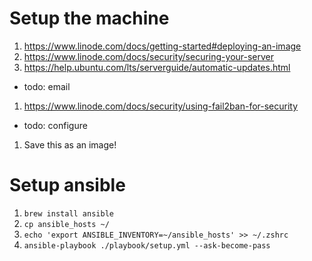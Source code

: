 # Setup the machine
1. https://www.linode.com/docs/getting-started#deploying-an-image
1. https://www.linode.com/docs/security/securing-your-server
1. https://help.ubuntu.com/lts/serverguide/automatic-updates.html
  + todo: email
1. https://www.linode.com/docs/security/using-fail2ban-for-security
  + todo: configure
1. Save this as an image!

# Setup ansible
1. ```brew install ansible```
1. ```cp ansible_hosts ~/```
1. ```echo 'export ANSIBLE_INVENTORY=~/ansible_hosts' >> ~/.zshrc```
1. ```ansible-playbook ./playbook/setup.yml --ask-become-pass```

